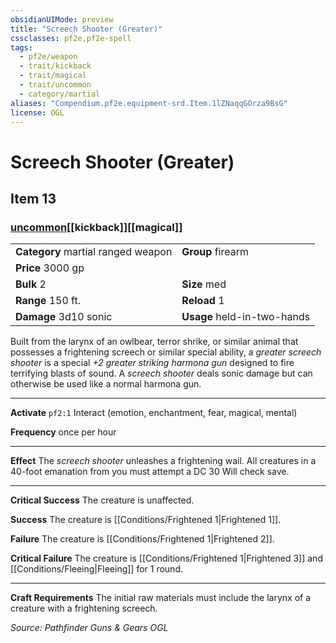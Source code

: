 ```yaml
---
obsidianUIMode: preview
title: "Screech Shooter (Greater)"
cssclasses: pf2e,pf2e-spell
tags:
  - pf2e/weapon
  - trait/kickback
  - trait/magical
  - trait/uncommon
  - category/martial
aliases: "Compendium.pf2e.equipment-srd.Item.1lZNaqqGOrza9BsG"
license: OGL
---
```

# Screech Shooter (Greater)
## Item 13
### [uncommon](uncommon "Uncommon Rarity Trait")[[kickback]][[magical]]

|  |  |
| -- | -- |
| **Category** martial ranged weapon | **Group** firearm |
| **Price** 3000 gp |  |
| **Bulk** 2 | **Size** med |
|**Range** 150 ft.| **Reload** 1|
| **Damage** 3d10 sonic  | **Usage** held-in-two-hands |



Built from the larynx of an owlbear, terror shrike, or similar animal that possesses a frightening screech or similar special ability, a _greater screech shooter_ is a special _+2 greater striking harmona gun_ designed to fire terrifying blasts of sound. A _screech shooter_ deals sonic damage but can otherwise be used like a normal harmona gun.

* * *

**Activate** `pf2:1` Interact (emotion, enchantment, fear, magical, mental)

**Frequency** once per hour

* * *

**Effect** The _screech shooter_ unleashes a frightening wail. All creatures in a 40-foot emanation from you must attempt a DC 30 Will check save.

* * *

**Critical Success** The creature is unaffected.

**Success** The creature is [[Conditions/Frightened 1|Frightened 1]].

**Failure** The creature is [[Conditions/Frightened 1|Frightened 2]].

**Critical Failure** The creature is [[Conditions/Frightened 1|Frightened 3]] and [[Conditions/Fleeing|Fleeing]] for 1 round.

* * *

**Craft Requirements** The initial raw materials must include the larynx of a creature with a frightening screech.

*Source: Pathfinder Guns & Gears*
*OGL*